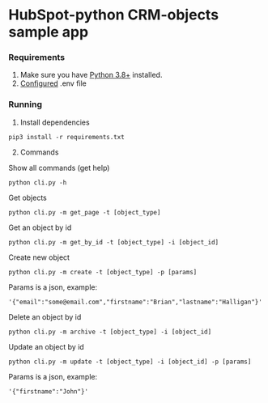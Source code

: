 # HubSpot-python CRM-objects sample app

### Requirements

1. Make sure you have [Python 3.8+](https://www.python.org/downloads/) installed.
2. [Configured](https://github.com/HubSpot/sample-apps-manage-crm-objects/blob/main/README.md#how-to-run-locally) .env file

### Running

1. Install dependencies

```
pip3 install -r requirements.txt
```

2. Commands

Show all commands (get help)

```
python cli.py -h
```

Get objects

```
python cli.py -m get_page -t [object_type]
```

Get an object by id

```
python cli.py -m get_by_id -t [object_type] -i [object_id]
```

Create new object

```
python cli.py -m create -t [object_type] -p [params]
```

Params is a json, example:

```
'{"email":"some@email.com","firstname":"Brian","lastname":"Halligan"}'
```

Delete an object by id

```
python cli.py -m archive -t [object_type] -i [object_id]
```

Update an object by id

```
python cli.py -m update -t [object_type] -i [object_id] -p [params]
```

Params is a json, example:

```
'{"firstname":"John"}'
```
